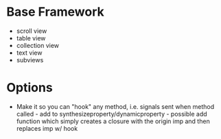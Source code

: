 # Base Framework
- scroll view
- table view
- collection view
- text view
- subviews

# Options
- Make it so you can "hook" any method, i.e. signals sent when method called - add to synthesizeproperty/dynamicproperty - possible add function which simply creates a closure with the origin imp and then replaces imp w/ hook


